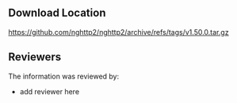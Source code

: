 ## Download Location

https://github.com/nghttp2/nghttp2/archive/refs/tags/v1.50.0.tar.gz

## Reviewers

The information was reviewed by:

* add reviewer here